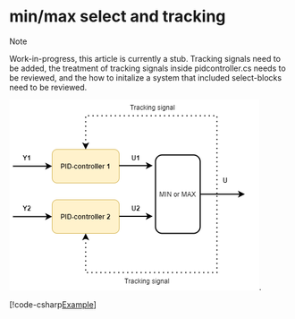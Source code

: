 # min/max select and tracking

> [!Note] 
> Work-in-progress, this article is currently a stub.
> Tracking signals need to be added, the treatment of tracking signals inside
> pidcontroller.cs needs to be reviewed, and the how to initalize a system that
> included select-blocks need to be reviewed.

![pid-tracking](./images/pid_select.png). 

[!code-csharp[Example](../Examples/ProcessControl.cs?name=MinSelect)]
